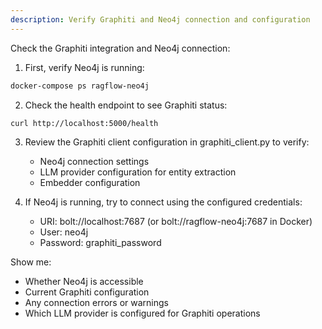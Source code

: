 ```yaml
---
description: Verify Graphiti and Neo4j connection and configuration
---
```


Check the Graphiti integration and Neo4j connection:

1. First, verify Neo4j is running:
```bash
docker-compose ps ragflow-neo4j
```

2. Check the health endpoint to see Graphiti status:
```bash
curl http://localhost:5000/health
```

3. Review the Graphiti client configuration in graphiti_client.py to verify:
   - Neo4j connection settings
   - LLM provider configuration for entity extraction
   - Embedder configuration

4. If Neo4j is running, try to connect using the configured credentials:
   - URI: bolt://localhost:7687 (or bolt://ragflow-neo4j:7687 in Docker)
   - User: neo4j
   - Password: graphiti_password

Show me:
- Whether Neo4j is accessible
- Current Graphiti configuration
- Any connection errors or warnings
- Which LLM provider is configured for Graphiti operations

